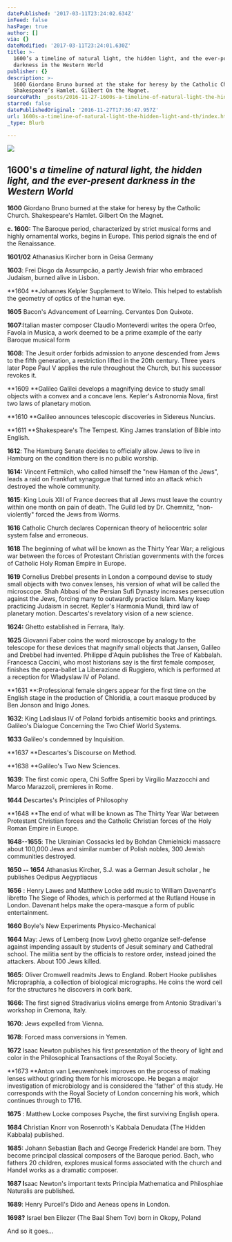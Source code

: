 ```yaml
---
datePublished: '2017-03-11T23:24:02.634Z'
inFeed: false
hasPage: true
author: []
via: {}
dateModified: '2017-03-11T23:24:01.630Z'
title: >-
  1600’s a timeline of natural light, the hidden light, and the ever-present
  darkness in the Western World
publisher: {}
description: >-
  1600 Giordano Bruno burned at the stake for heresy by the Catholic Church.
  Shakespeare’s Hamlet. Gilbert On the Magnet.
sourcePath: _posts/2016-11-27-1600s-a-timeline-of-natural-light-the-hidden-light-and-th.md
starred: false
datePublishedOriginal: '2016-11-27T17:36:47.957Z'
url: 1600s-a-timeline-of-natural-light-the-hidden-light-and-th/index.html
_type: Blurb

---
```

![](https://the-grid-user-content.s3-us-west-2.amazonaws.com/38b3407c-33d7-4c04-b012-bec59e28958f.jpg)

## 1600's _a timeline of natural light, the hidden light, and the ever-present darkness in the Western World_

**1600** Giordano Bruno burned at the stake for heresy by the Catholic Church. Shakespeare's Hamlet. Gilbert On the Magnet.

**c. 1600:** The Baroque period, characterized by strict musical forms and highly ornamental works, begins in Europe. This period signals the end of the Renaissance.

**1601/02** Athanasius Kircher born in Geisa Germany

**1603**: Frei Diogo da Assumpcão, a partly Jewish friar who embraced Judaism, burned alive in Lisbon.

**1604 **Johannes Kelpler Supplement to Witelo. This helped to establish the geometry of optics of the human eye.

**1605** Bacon's Advancement of Learning. Cervantes Don Quixote.

**1607**:Italian master composer Claudio Monteverdi writes the opera Orfeo, Favola in Musica, a work deemed to be a prime example of the early Baroque musical form

**1608**: The Jesuit order forbids admission to anyone descended from Jews to the fifth generation, a restriction lifted in the 20th century. Three years later Pope Paul V applies the rule throughout the Church, but his successor revokes it.

**1609 **Galileo Galilei develops a magnifying device to study small objects with a convex and a concave lens. Kepler's Astronomia Nova, first two laws of planetary motion.

**1610 **Galileo announces telescopic discoveries in Sidereus Nuncius.

**1611 **Shakespeare's The Tempest. King James translation of Bible into English.

**1612**: The Hamburg Senate decides to officially allow Jews to live in Hamburg on the condition there is no public worship.

**1614:** Vincent Fettmilch, who called himself the "new Haman of the Jews", leads a raid on Frankfurt synagogue that turned into an attack which destroyed the whole community.

**1615**: King Louis XIII of France decrees that all Jews must leave the country within one month on pain of death. The Guild led by Dr. Chemnitz, "non-violently" forced the Jews from Worms.

**1616** Catholic Church declares Copernican theory of heliocentric solar system false and erroneous.

**1618** The beginning of what will be known as the Thirty Year War; a religious war between the forces of Protestant Christian governments with the forces of Catholic Holy Roman Empire in Europe.

**1619** Cornelius Drebbel presents in London a compound devise to study small objects with two convex lenses, his version of what will be called the microscope. Shah Abbasi of the Persian Sufi Dynasty increases persecution against the Jews, forcing many to outwardly practice Islam. Many keep practicing Judaism in secret. Kepler's Harmonia Mundi, third law of planetary motion. Descartes's revelatory vision of a new science.

**1624:** Ghetto established in Ferrara, Italy.

**1625** Giovanni Faber coins the word microscope by analogy to the telescope for these devices that magnify small objects that Jansen, Galileo and Drebbel had invented. Philippe d'Aquin publishes the Tree of Kabbalah. Francesca Caccini, who most historians say is the first female composer, finishes the opera-ballet La Liberazione di Ruggiero, which is performed at a reception for Wladyslaw IV of Poland.

**1631 **:Professional female singers appear for the first time on the English stage in the production of Chloridia, a court masque produced by Ben Jonson and Inigo Jones.

**1632**: King Ladislaus IV of Poland forbids antisemitic books and printings. Galileo's Dialogue Concerning the Two Chief World Systems.

**1633** Galileo's condemned by Inquisition.

**1637 **Descartes's Discourse on Method.

**1638 **Galileo's Two New Sciences.

**1639**: The first comic opera, Chi Soffre Speri by Virgilio Mazzocchi and Marco Marazzoli, premieres in Rome.

**1644** Descartes's Principles of Philosophy

**1648 **The end of what will be known as The Thirty Year War between Protestant Christian forces and the Catholic Christian forces of the Holy Roman Empire in Europe.

**1648--1655**: The Ukrainian Cossacks led by Bohdan Chmielnicki massacre about 100,000 Jews and similar number of Polish nobles, 300 Jewish communities destroyed.

**1650 -- 1654** Athanasius Kircher, S.J. was a German Jesuit scholar , he publishes Oedipus Aegyptiacus

**1656** : Henry Lawes and Matthew Locke add music to William Davenant's libretto The Siege of Rhodes, which is performed at the Rutland House in London. Davenant helps make the opera-masque a form of public entertainment.

**1660** Boyle's New Experiments Physico-Mechanical

**1664** May: Jews of Lemberg (now Lvov) ghetto organize self-defense against impending assault by students of Jesuit seminary and Cathedral school. The militia sent by the officials to restore order, instead joined the attackers. About 100 Jews killed.

**1665**: Oliver Cromwell readmits Jews to England. Robert Hooke publishes Micropraphia, a collection of biological micrographs. He coins the word cell for the structures he discovers in cork bark.

**1666**: The first signed Stradivarius violins emerge from Antonio Stradivari's workshop in Cremona, Italy.

**1670**: Jews expelled from Vienna.

**1678**: Forced mass conversions in Yemen.

**1672** Isaac Newton publishes his first presentation of the theory of light and color in the Philosophical Transactions of the Royal Society.

**1673 **Anton van Leeuwenhoek improves on the process of making lenses without grinding them for his microscope. He began a major investigation of microbiology and is considered the 'father' of this study. He corresponds with the Royal Society of London concerning his work, which continues through to 1716\.

**1675** : Matthew Locke composes Psyche, the first surviving English opera.

**1684** Christian Knorr von Rosenroth's Kabbala Denudata (The Hidden Kabbala) published.

**1685:** Johann Sebastian Bach and George Frederick Handel are born. They become principal classical composers of the Baroque period. Bach, who fathers 20 children, explores musical forms associated with the church and Handel works as a dramatic composer.

**1687 I**saac Newton's important texts Principia Mathematica and Philosphiae Naturalis are published.

**1689**: Henry Purcell's Dido and Aeneas opens in London.

**1698?** Israel ben Eliezer (The Baal Shem Tov) born in Okopy, Poland

And so it goes...
